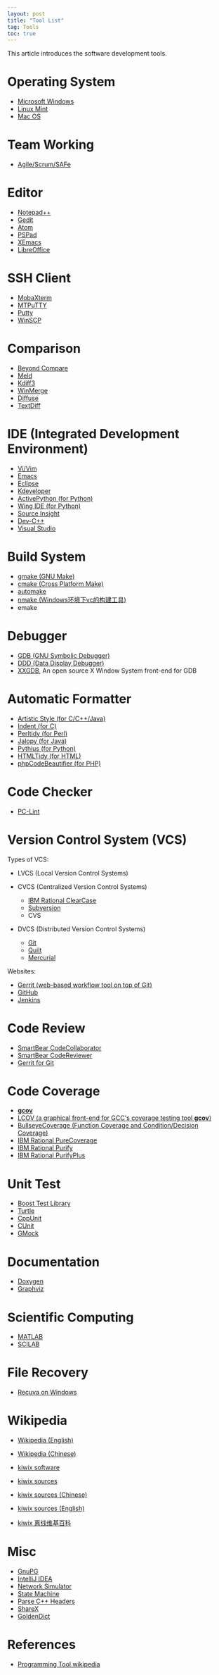 ```yaml
---
layout: post
title: "Tool List"
tag: Tools
toc: true
---
```


This article introduces the software development tools.

<!--more-->

# Operating System

* [Microsoft Windows](https://www.microsoft.com/)
* [Linux Mint](https://www.linuxmint.com/)
* [Mac OS](https://zh.wikipedia.org/wiki/Mac_OS)

# Team Working

* <a href="{{ site.base-url }}/2016/05/08/agile-scrum.html">Agile/Scrum/SAFe</a>

# Editor

* [Notepad++](https://notepad-plus-plus.org/)
* [Gedit](https://wiki.gnome.org/Apps/Gedit)
* [Atom](https://atom.io/)
* [PSPad](http://www.pspad.com/en/)
* [XEmacs](http://www.xemacs.org/)
* [LibreOffice](http://www.libreoffice.org/)

# SSH Client

* [MobaXterm](http://mobaxterm.mobatek.net/)
* [MTPuTTY](http://www.ttyplus.com/)
* [Putty](http://www.putty.org/)
* [WinSCP](https://winscp.net)

# Comparison

* [Beyond Compare](http://www.scootersoftware.com/)
* [Meld](http://meldmerge.org/)
* [Kdiff3](http://kdiff3.sourceforge.net/)
* [WinMerge](http://winmerge.org/)
* [Diffuse](http://diffuse.sourceforge.net/index.html)
* [TextDiff](http://www.angusj.com/delphi/textdiff.html)

# IDE (Integrated Development Environment)

* [Vi/Vim](http://www.vim.org/)
* [Emacs](https://www.gnu.org/software/emacs/)
* [Eclipse](https://eclipse.org/)
* [Kdeveloper](https://www.kdevelop.org/)
* [ActivePython (for Python)](http://www.activestate.com/activepython)
* [Wing IDE (for Python)](http://wingware.com/)
* [Source Insight](http://www.sourceinsight.com/)
* [Dev-C++](https://sourceforge.net/projects/orwelldevcpp/)
* [Visual Studio](https://www.visualstudio.com/zh-hans/)

# Build System

* [gmake (GNU Make)](https://www.gnu.org/software/make/)
* [cmake (Cross Platform Make)](https://cmake.org/)
* [automake](https://www.gnu.org/software/automake/)
* [nmake (Windows环境下vc的构建工具)](http://nmake.alcatel-lucent.com/manual/11/nmake.html)
* emake

# Debugger

* [GDB (GNU Symbolic Debugger)](https://www.gnu.org/software/gdb/)
* [DDD (Data Display Debugger)](https://www.gnu.org/software/ddd/)
* [XXGDB](https://en.wikipedia.org/wiki/Xxgdb), An open source X Window System front-end for GDB

# Automatic Formatter

* [Artistic Style (for C/C++/Java)](http://sourceforge.net/projects/astyle/)
* [Indent (for C)](http://www.gnu.org/software/indent/)
* [Perltidy (for Perl)](http://sourceforge.net/projects/perltidy/)
* [Jalopy (for Java)](http://sourceforge.net/projects/jalopy/)
* [Pythius (for Python)](http://sourceforge.net/projects/pythius/)
* [HTMLTidy (for HTML)](http://sourceforge.net/projects/tidy/)
* [phpCodeBeautifier (for PHP)](http://www.softpedia.com/get/Internet/WEB-Design/Web-Design-related/phpCodeBeautifier.shtml)

# Code Checker

* [PC-Lint](http://www.gimpel.com/html/index.htm)

# Version Control System (VCS)

Types of VCS:

* LVCS (Local Version Control Systems)

* CVCS (Centralized Version Control Systems)

    * [IBM Rational ClearCase](http://www.ibm.com/support/knowledgecenter/SSSH27)
    * [Subversion](http://subversion.apache.org/)
    * CVS
	<p/>

* DVCS (Distributed Version Control Systems)

    * [Git](https://git-scm.com/)
    * [Quilt](http://savannah.nongnu.org/projects/quilt)
    * [Mercurial](https://www.mercurial-scm.org/)
	<p/>

Websites:

* [Gerrit (web-based workflow tool on top of Git)](https://www.gerritcodereview.com)
* [GitHub](https://github.com/)
* [Jenkins](https://jenkins.io/index.html)

# Code Review

* [SmartBear CodeCollaborator](https://smartbear.com/product/collaborator/overview/)
* [SmartBear CodeReviewer](https://smartbear.com/product/codereviewer)
* [Gerrit for Git](https://www.gerritcodereview.com)

# Code Coverage

* [**gcov**](https://gcc.gnu.org/onlinedocs/gcc/Gcov.html)
* [LCOV (a graphical front-end for GCC's coverage testing tool **gcov**)](http://ltp.sourceforge.net/coverage/lcov.php)
* [BullseyeCoverage (Function Coverage and Condition/Decision Coverage)](http://www.bullseye.com/)
* [IBM Rational PureCoverage](https://www.ibm.com/software/rational)
* [IBM Rational Purify](https://www.ibm.com/software/rational)
* [IBM Rational PurifyPlus](https://www.ibm.com/software/rational)

# Unit Test

* [Boost Test Library](http://www.boost.org/doc/libs/1_38_0/libs/test/doc/html/index.html)
* [Turtle](https://sourceforge.net/projects/turtle/)
* [CppUnit](https://sourceforge.net/projects/cppunit/)
* [CUnit](http://cunit.sourceforge.net/)
* [GMock](https://github.com/google/googletest)

# Documentation

* [Doxygen](http://www.stack.nl/~dimitri/doxygen/index.html)
* [Graphviz](http://graphviz.org/)

# Scientific Computing

* [MATLAB](https://www.mathworks.com/products/matlab.html)
* [SCILAB](http://www.scilab.org/)

# File Recovery

* [Recuva on Windows](http://www.piriform.com/recuva)

# Wikipedia

* [Wikipedia (English)](https://www.wikipedia.org/)
* [Wikipedia (Chinese)](https://zh.wikipedia.org/)

* [kiwix software](http://www.kiwix.org/wiki/Main_Page)
* [kiwix sources](http://www.kiwix.org/wiki/Content_in_all_languages)
* [kiwix sources (Chinese)](http://download.kiwix.org/portable/wikipedia/kiwix-0.9+wikipedia_zh_all_2015-11.zip)
* [kiwix sources (English)](http://download.kiwix.org/portable/wikipedia/kiwix-0.9+wikipedia_en_all_2015-05.zip)
* [kiwix 离线维基百科](http://www.mintos.org/skill/kiwix.html)

# Misc

* [GnuPG](https://gnupg.org/)
* [IntelliJ IDEA](https://www.jetbrains.com/idea/)
* [Network Simulator](http://www.isi.edu/nsnam/ns/)
* [State Machine](https://en.wikipedia.org/wiki/Finite-state_machine)
* [Parse C++ Headers](https://sourceforge.net/projects/cppheaderparser/)
* [ShareX](https://getsharex.com/)
* [GoldenDict](http://goldendict.org/)

# References

* [Programming Tool wikipedia](https://en.wikipedia.org/wiki/Programming_tool)
